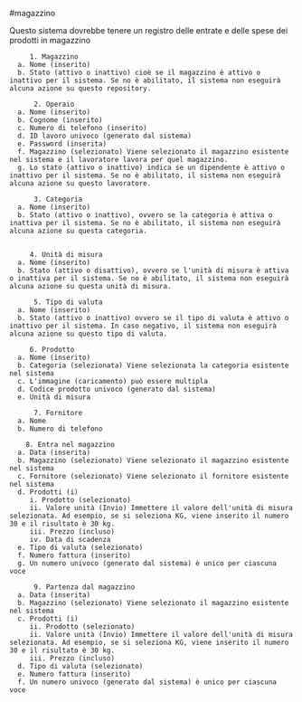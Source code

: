#magazzino

Questo sistema dovrebbe tenere un registro delle entrate e delle spese dei prodotti in magazzino

         1. Magazzino
      a. Nome (inserito)
      b. Stato (attivo o inattivo) cioè se il magazzino è attivo o inattivo per il sistema. Se no è abilitato, il sistema non eseguirà alcuna azione su questo repository.

          2. Operaio
      a. Nome (inserito)
      b. Cognome (inserito)
      c. Numero di telefono (inserito)
      d. ID lavoro univoco (generato dal sistema)
      e. Password (inserita)
      f. Magazzino (selezionato) Viene selezionato il magazzino esistente nel sistema e il lavoratore lavora per quel magazzino.
      g. Lo stato (attivo o inattivo) indica se un dipendente è attivo o inattivo per il sistema. Se no è abilitato, il sistema non eseguirà alcuna azione su questo lavoratore.

          3. Categoria
      a. Nome (inserito)
      b. Stato (attivo o inattivo), ovvero se la categoria è attiva o inattiva per il sistema. Se no è abilitato, il sistema non eseguirà alcuna azione su questa categoria.


         4. Unità di misura
      a. Nome (inserito)
      b. Stato (attivo o disattivo), ovvero se l'unità di misura è attiva o inattiva per il sistema. Se no è abilitato, il sistema non eseguirà alcuna azione su questa unità di misura.

          5. Tipo di valuta
      a. Nome (inserito)
      b. Stato (attivo o inattivo) ovvero se il tipo di valuta è attivo o inattivo per il sistema. In caso negativo, il sistema non eseguirà alcuna azione su questo tipo di valuta.

         6. Prodotto
      a. Nome (inserito)
      b. Categoria (selezionata) Viene selezionata la categoria esistente nel sistema
      c. L'immagine (caricamento) può essere multipla
      d. Codice prodotto univoco (generato dal sistema)
      e. Unità di misura
          
          7. Fornitore
      a. Nome
      b. Numero di telefono

        8. Entra nel magazzino
      a. Data (inserita)
      b. Magazzino (selezionato) Viene selezionato il magazzino esistente nel sistema
      c. Fornitore (selezionato) Viene selezionato il fornitore esistente nel sistema
      d. Prodotti (i)
         i. Prodotto (selezionato)
         ii. Valore unità (Invio) Immettere il valore dell'unità di misura selezionata. Ad esempio, se si seleziona KG, viene inserito il numero 30 e il risultato è 30 kg.
         iii. Prezzo (incluso)
         iv. Data di scadenza
      e. Tipo di valuta (selezionato)
      f. Numero fattura (inserito)
      g. Un numero univoco (generato dal sistema) è unico per ciascuna voce

          9. Partenza dal magazzino
      a. Data (inserita)
      b. Magazzino (selezionato) Viene selezionato il magazzino esistente nel sistema
      c. Prodotti (i)
         ii. Prodotto (selezionato)
         ii. Valore unità (Invio) Immettere il valore dell'unità di misura selezionata. Ad esempio, se si seleziona KG, viene inserito il numero 30 e il risultato è 30 kg.
         iii. Prezzo (incluso)
      d. Tipo di valuta (selezionato)
      e. Numero fattura (inserito)
      f. Un numero univoco (generato dal sistema) è unico per ciascuna voce
